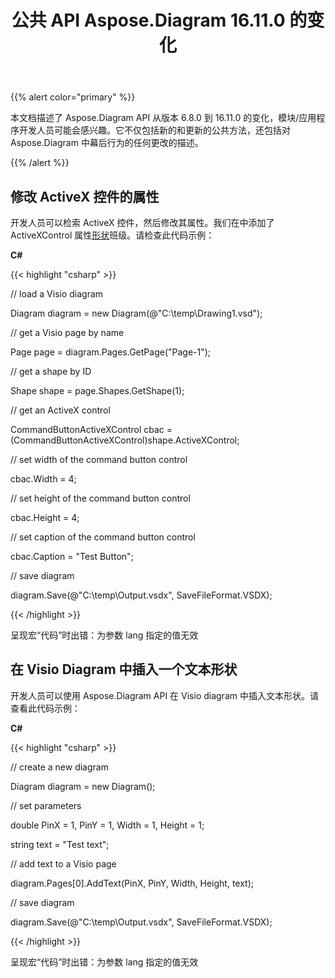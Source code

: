 ﻿---
title: 公共 API Aspose.Diagram 16.11.0 的变化
type: docs
weight: 20
url: /zh/net/public-api-changes-in-aspose-diagram-16-11-0/
---
{{% alert color="primary" %}} 

本文档描述了 Aspose.Diagram API 从版本 6.8.0 到 16.11.0 的变化，模块/应用程序开发人员可能会感兴趣。它不仅包括新的和更新的公共方法，还包括对 Aspose.Diagram 中幕后行为的任何更改的描述。

{{% /alert %}} 
## **修改 ActiveX 控件的属性**
开发人员可以检索 ActiveX 控件，然后修改其属性。我们在中添加了 ActiveXControl 属性[形状](http://www.aspose.com/api/net/diagram/aspose.diagram/shape)班级。请检查此代码示例：

**C#**

{{< highlight "csharp" >}}

 // load a Visio diagram

Diagram diagram = new Diagram(@"C:\temp\Drawing1.vsd");

// get a Visio page by name

Page page = diagram.Pages.GetPage("Page-1");

// get a shape by ID

Shape shape = page.Shapes.GetShape(1);

// get an ActiveX control

CommandButtonActiveXControl cbac = (CommandButtonActiveXControl)shape.ActiveXControl;

// set width of the command button control

cbac.Width = 4;

// set height of the command button control

cbac.Height = 4;

// set caption of the command button control

cbac.Caption = "Test Button";

// save diagram

diagram.Save(@"C:\temp\Output.vsdx", SaveFileFormat.VSDX);

{{< /highlight >}}

呈现宏“代码”时出错：为参数 lang 指定的值无效
## **在 Visio Diagram 中插入一个文本形状**
开发人员可以使用 Aspose.Diagram API 在 Visio diagram 中插入文本形状。请查看此代码示例：

**C#**

{{< highlight "csharp" >}}

 // create a new diagram

Diagram diagram = new Diagram();

// set parameters

double PinX = 1, PinY = 1, Width = 1, Height = 1;

string text = "Test text";

// add text to a Visio page

diagram.Pages[0].AddText(PinX, PinY, Width, Height, text);

// save diagram 

diagram.Save(@"C:\temp\Output.vsdx", SaveFileFormat.VSDX);

{{< /highlight >}}

呈现宏“代码”时出错：为参数 lang 指定的值无效
